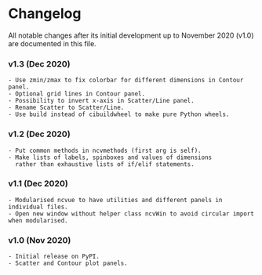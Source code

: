 # Changelog

All notable changes after its initial development up to November 2020 (v1.0) are documented in this file.

### v1.3 (Dec 2020)
    - Use zmin/zmax to fix colorbar for different dimensions in Contour panel.
    - Optional grid lines in Contour panel.
    - Possibility to invert x-axis in Scatter/Line panel.
    - Rename Scatter to Scatter/Line.
    - Use build instead of cibuildwheel to make pure Python wheels.

### v1.2 (Dec 2020)
    - Put common methods in ncvmethods (first arg is self).
    - Make lists of labels, spinboxes and values of dimensions
      rather than exhaustive lists of if/elif statements.

### v1.1 (Dec 2020)
    - Modularised ncvue to have utilities and different panels in individual files.
    - Open new window without helper class ncvWin to avoid circular import when modularised.

### v1.0 (Nov 2020)
    - Initial release on PyPI.
    - Scatter and Contour plot panels.
